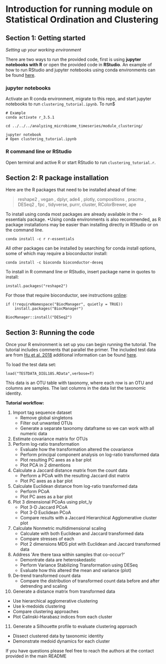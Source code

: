 # Introduction for running module on Statistical Ordination and Clustering

## Section 1: Getting started
_Setting up your working environment_ 

There are two ways to run the provided code, first is using **jupyter notebooks with R** or open the provided code in **RStudio**. An example of how to run RStudio and jupyter notebooks using conda environments can be found [here](https://alexanderlabwhoi.github.io/post/anaconda-r-sarah/).  

### jupyter notebooks

Activate an R conda environment, migrate to this repo, and start jupyter notebooks to run ```clustering_tutorial.ipynb```. To run$

```
# Example
conda activate r_3.5.1

cd ../../../analyzing_microbiome_timeseries/module_clustering/

jupyter notebook
# Open clustering_tutorial.ipynb
```

### R command line or RStudio
Open terminal and active R or start RStudio to run ```clustering_tutorial.r```.

## Section 2: R package installation

Here are the R packages that need to be installed ahead of time:
> reshape2 , vegan , dplyr, ade4 , plotly, compositions , pracma , DESeq2 , fpc , tidyverse, purrr, cluster, RColorBrewer, ape

To install using conda most packages are already available in the r-essentials package. *Using conda environments is also recommended, as R package installations may be easier than installing directly in RStudio or on the command line.
```
conda install -c r r-essentials
```
All other packages can be installed by searching for conda install options, some of which may require a bioconductor install:
```
conda install -c bioconda bioconductor-deseq
```

To install in R command line or RStudio, insert package name in quotes to install:
```
install.packages("reshape2")
```
For those that require bioconductor, see instructions [online](https://www.bioconductor.org/install/):
```
if (!requireNamespace("BiocManager", quietly = TRUE))
    install.packages("BiocManager")

BiocManager::install("DESeq2")
```


## Section 3: Running the code

Once your R environment is set up you can begin running the tutorial. The tutorial includes comments that parallel the primer. The included test data are from [Hu et al. 2018](https://www.frontiersin.org/articles/10.3389/fmars.2018.00351/full) additional information can be found [here](https://github.com/shu251/18Sdiversity_diel).

To load the test data set:
```
load("TESTDATA_DIEL18S.RData",verbose=T)
```
This data is an OTU table with taxonomy, where each row is an OTU and columns are samples. The last columns in the data list the taxonomic identity.  

**Tutorial workflow:**
1. Import tag sequence dataset
   - Remove global singletons
   - Filter out unwanted OTUs
   - Generate a separate taxonomy dataframe so we can work with all numeric data
2. Estimate covariance matrix for OTUs 
3. Perform log-ratio transformation
   - Evaluate how the transformation altered the covariance
   - Perform principal component analysis on log-ratio transformed data
   - Plot resulting PC axes as a bar plot
   - Plot PCA in 2 dimentions
4. Calculate a Jaccard distance matrix from the count data
   - Perform a PCoA with the resulting Jaccard dist matrix
   - Plot PC axes as a bar plot
5. Calculate Euclidean distance from log-ratio transformed data
   - Perform PCoA
   - Plot PC axes as a bar plot
6. Plot 3 dimensional PCoAs using plot_ly
   - Plot 3-D Jaccard PCoA
   - Plot 3-D Euclidean PCoA
   - Compare results with a Jaccard Hierarchical Agglomerative cluster plot
7. Calculate Nonmetric multidimensional scaling
   - Calculate with both Euclidean and Jaccard transformed data
   - Compare stresses of each
   - Plot 2 dimensions MDS plot with Euclidean and Jaccard transformed data
8. Address 'Are there taxa within samples that co-occur?'
   - Demontrate data are heteroskedastic
   - Perform Variance Stabilizing Transformation using DESeq
   - Evaluate how this altered the mean and variance (plot)
9. De-trend transformed count data
   - Compare the distribution of transformed count data before and after detrending and scaling
10. Generate a distance matrix from transformed data
   - Use hierarchical agglomerative clustering
   - Use k-medoids clustering
   - Compare clustering approaches
   - Plot Calinski-Harabasz indices from each cluster
11. Generate a Silhouette profile to evaluate clustering approach
   - Dissect clustered data by taxonomic identity
   - Demonstrate medoid dynamics for each cluster

If you have questions please feel free to reach the authors at the contact provided in the main README
